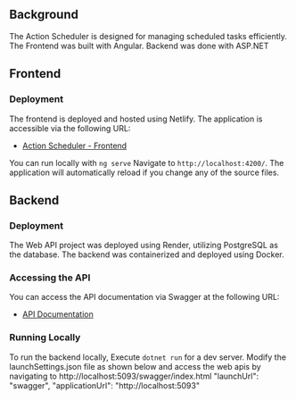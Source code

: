 ## Background
The Action Scheduler is designed for managing scheduled tasks efficiently.
The Frontend was built with Angular. Backend was done with ASP.NET


## Frontend

### Deployment
The frontend is deployed and hosted using Netlify. The application is accessible via the following URL:
- [Action Scheduler - Frontend](https://actionscheduler.vercel.app/)


You can run locally with `ng serve` Navigate to `http://localhost:4200/`. The application will automatically reload if you change any of the source files.


## Backend

### Deployment
The Web API project was deployed using Render, utilizing PostgreSQL as the database. The backend was containerized and deployed using Docker.

### Accessing the API
You can access the API documentation via Swagger at the following URL:
- [API Documentation](https://todolist-qlng.onrender.com/swagger/index.html)

### Running Locally
To run the backend locally, 
Execute `dotnet run` for a dev server. Modify the launchSettings.json file as shown below and access the web apis by navigating to http://localhost:5093/swagger/index.html 
      "launchUrl": "swagger",
      "applicationUrl": "http://localhost:5093"
